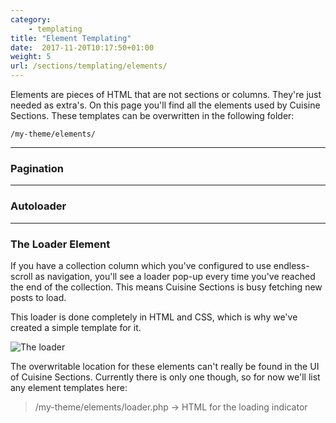 ```yaml
---
category:
    - templating
title: "Element Templating"
date:  2017-11-20T10:17:50+01:00
weight: 5
url: /sections/templating/elements/
---
```


Elements are pieces of HTML that are not sections or columns. They're just needed as extra's. On this page you'll find all the elements used by Cuisine Sections. These templates can be overwritten in the following folder:

`/my-theme/elements/`

---

### Pagination



---

### Autoloader


---

### The Loader Element

If you have a collection column which you've configured to use endless-scroll as navigation, you'll see a loader pop-up every time you've reached the end of the collection. This means Cuisine Sections is busy fetching new posts to load. 

This loader is done completely in HTML and CSS, which is why we've created a simple template for it. <br/>

![The loader](/images/loader.png)<br/>

The overwritable location for these elements can't really be found in the UI of Cuisine Sections. Currently there is only one though, so for now we'll list any element templates here:

> /my-theme/elements/loader.php -> HTML for the loading indicator

